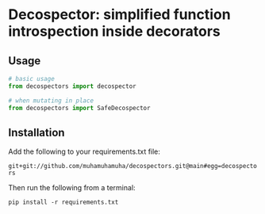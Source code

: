 # Decospector: simplified function introspection inside decorators

## Usage

```python
# basic usage
from decospectors import decospector

# when mutating in place
from decospectors import SafeDecospector
```


## Installation

Add the following to your requirements.txt file:

`git+git://github.com/muhamuhamuha/decospectors.git@main#egg=decospectors`

Then run the following from a terminal:

```shell
pip install -r requirements.txt
```
